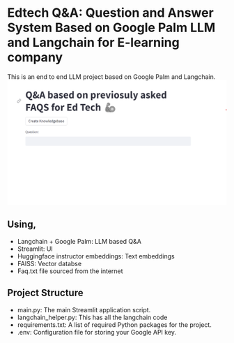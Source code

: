 
# Edtech Q&A: Question and Answer System Based on Google Palm LLM and Langchain for E-learning company  

This is an end to end LLM project based on Google Palm and Langchain.
![](edtechChatbot.png)



## Using,
  - Langchain + Google Palm: LLM based Q&A
  - Streamlit: UI
  - Huggingface instructor embeddings: Text embeddings
  - FAISS: Vector databse
  - Faq.txt file sourced from the internet

## Project Structure

- main.py: The main Streamlit application script.
- langchain_helper.py: This has all the langchain code
- requirements.txt: A list of required Python packages for the project.
- .env: Configuration file for storing your Google API key.
